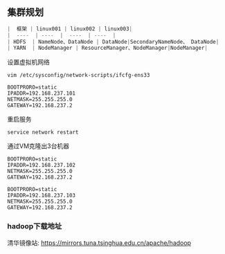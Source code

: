 ## 集群规划

```java
|  框架 | linux001 | linux002 | linux003|
|  ----  | ----  |  ----  | ----  |
| HDFS  | NameNode、DataNode | DataNode|SecondaryNameNode、 DataNode|
| YARN  | NodeManager | ResourceManager、NodeManager|NodeManager|
```

设置虚拟机网络

```shell
vim /etc/sysconfig/network-scripts/ifcfg-ens33
```

```shel
BOOTPRORO=static
IPADDR=192.168.237.101
NETMASK=255.255.255.0
GATEWAY=192.168.237.2
```



重启服务

```shell
service network restart
```



通过VM克隆出3台机器

```shel
BOOTPRORO=static
IPADDR=192.168.237.102
NETMASK=255.255.255.0
GATEWAY=192.168.237.2
```



```she
BOOTPRORO=static
IPADDR=192.168.237.103
NETMASK=255.255.255.0
GATEWAY=192.168.237.2
```



### hadoop下载地址

清华镜像站: https://mirrors.tuna.tsinghua.edu.cn/apache/hadoop







